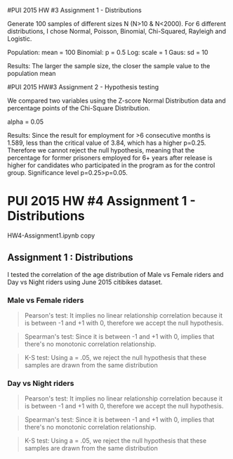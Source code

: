 #PUI 2015 HW #3 Assignment 1 - Distributions

Generate 100 samples of different sizes N (N>10 & N<2000).
For 6 different distributions, I chose Normal, Poisson, Binomial, Chi-Squared, Rayleigh and Logistic.

Population: mean = 100
Binomial: p = 0.5
Log: scale = 1
Gaus: sd = 10

Results: The larger the sample size, the closer the sample value to the population mean

#PUI 2015 HW#3 Assignment 2 - Hypothesis testing

We compared two variables using the Z-score Normal Distribution data and percentage points of the Chi-Square Distribution. 

alpha = 0.05

Results: Since the result for employment for >6 consecutive months is 1.589, less than the critical value of 3.84, which has a higher p=0.25. Therefore we cannot reject the null hypothesis, meaning that the percentage for former prisoners employed for 6+ years after release is higher for candidates who participated in the program as for the control group. Significance level p=0.25>p=0.05.

# PUI 2015 HW #4 Assignment 1 - Distributions
HW4-Assignment1.ipynb copy

## Assignment 1 : Distributions 

I tested the correlation of the age distribution of Male vs Female riders and Day vs Night riders using June 2015 citibikes dataset.

### Male vs Female riders
> Pearson's test: It implies no linear relationship correlation because it is between -1 and +1 with 0, therefore we accept the null hypothesis.

> Spearman's test: Since it is between -1 and +1 with 0, implies that there's no monotonic correlation relationship.

> K-S test: Using a = .05, we reject the null hypothesis that these samples are drawn from the same distribution

### Day vs Night riders
> Pearson's test: It implies no linear relationship correlation because it is between -1 and +1 with 0, therefore we accept the null hypothesis.

> Spearman's test: Since it is between -1 and +1 with 0, implies that there's no monotonic correlation relationship.

> K-S test: Using a = .05, we reject the null hypothesis that these samples are drawn from the same distribution